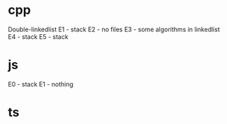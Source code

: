 
# cpp
Double-linkedlist
E1 - stack 
E2 - no files
E3 - some algorithms in linkedlist
E4 - stack
E5 - stack
# js
E0 - stack 
E1 - nothing
# ts